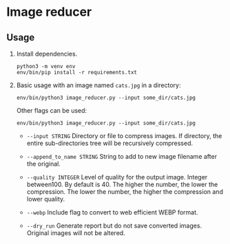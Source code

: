 # Image reducer  

## Usage

1. Install dependencies.  

   ```shell
   python3 -m venv env  
   env/bin/pip install -r requirements.txt
   ```

1. Basic usage with an image named `cats.jpg` in a directory:

   ```shell  
   env/bin/python3 image_reducer.py --input some_dir/cats.jpg
   ```

   Other flags can be used:

   ```shell  
   env/bin/python3 image_reducer.py --input some_dir/cats.jpg 
   ```

   - `--input STRING` Directory or file to compress images.  If directory, the
   entire sub-directories tree will be recursively compressed.  

   - `--append_to_name STRING` String to add to new image filename after the
     original.

   - `--quality INTEGER` Level of quality for the output image.  Integer
     between100. By default is 40.  The higher the number, the lower the
     compression. The lower the number, the higher the compression and lower
     quality.

   - `--webp` Include flag to convert to web efficient WEBP format.

   - `--dry_run` Generate report but do not save converted images. Original
     images will not be altered.
